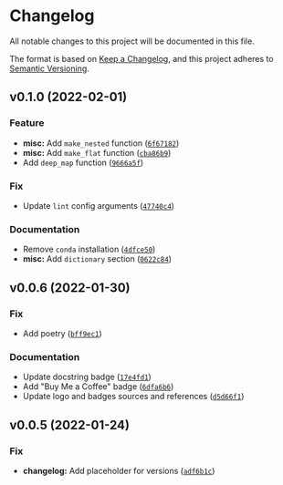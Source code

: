 # Changelog

All notable changes to this project will be documented in this file.

The format is based on [Keep a Changelog](https://keepachangelog.com/en/1.0.0/),
and this project adheres to [Semantic Versioning](https://semver.org/spec/v2.0.0.html).

<!--next-version-placeholder-->

## v0.1.0 (2022-02-01)
### Feature
* **misc:** Add `make_nested` function ([`6f67182`](https://github.com/volodymyrPivoshenko/configflow/commit/6f67182a145c9b1b4d37694c8e0dd126ee1de9bb))
* **misc:** Add `make_flat` function ([`cba86b9`](https://github.com/volodymyrPivoshenko/configflow/commit/cba86b9603623ef6fe8f9dddb38f0b23de47b5f1))
* Add `deep_map` function ([`9666a5f`](https://github.com/volodymyrPivoshenko/configflow/commit/9666a5f0c7ec3acd77930788a22018cad0e43357))

### Fix
* Update `lint` config arguments ([`47740c4`](https://github.com/volodymyrPivoshenko/configflow/commit/47740c4cde892b01f788a59fc7a09f6fe05aec75))

### Documentation
* Remove `conda` installation ([`4dfce50`](https://github.com/volodymyrPivoshenko/configflow/commit/4dfce507ecb220ff122af94590eb845aeee08542))
* **misc:** Add `dictionary` section ([`0622c84`](https://github.com/volodymyrPivoshenko/configflow/commit/0622c842d4c42e69669f03d4db1dbe1b4912710d))

## v0.0.6 (2022-01-30)
### Fix
* Add poetry ([`bff9ec1`](https://github.com/volodymyrPivoshenko/configflow/commit/bff9ec1ccb2c7dd004aaf2e711342c8e0437eef8))

### Documentation
* Update docstring badge ([`17e4fd1`](https://github.com/volodymyrPivoshenko/configflow/commit/17e4fd1cd2de7776ae0594a89071a76f87b83645))
* Add "Buy Me a Coffee" badge ([`6dfa6b6`](https://github.com/volodymyrPivoshenko/configflow/commit/6dfa6b6d2b47b2c1ac1a17d02385e4193993731b))
* Update logo and badges sources and references ([`d5d66f1`](https://github.com/volodymyrPivoshenko/configflow/commit/d5d66f187bda7ac3cbc82a7bb931b9c46b5b6dda))

## v0.0.5 (2022-01-24)

### Fix

- **changelog:** Add placeholder for versions ([`adf6b1c`](https://github.com/volodymyrPivoshenko/configflow/commit/adf6b1ce1d989465127b38dc240ea9e5bf7b824f))
